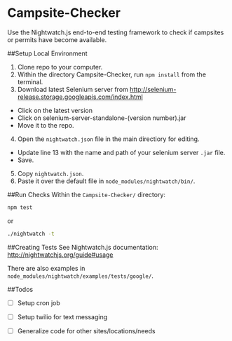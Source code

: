 Campsite-Checker
================

Use the Nightwatch.js end-to-end testing framework to check if campsites or permits have become available.

##Setup Local Environment
1. Clone repo to your computer.
2. Within the directory Campsite-Checker, run `npm install` from the terminal.
3. Download latest Selenium server from http://selenium-release.storage.googleapis.com/index.html
  - Click on the latest version
  - Click on selenium-server-standalone-(version number).jar
  - Move it to the repo.
4. Open the `nightwatch.json` file in the main directiory for editing.
  - Update line 13 with the name and path of your selenium server `.jar` file. 
  - Save.
5. Copy `nightwatch.json`.
6. Paste it over the default file in `node_modules/nightwatch/bin/`.

##Run Checks
Within the `Campsite-Checker/` directory:
```bash
npm test
```
or
```bash
./nightwatch -t
```

##Creating Tests
See Nightwatch.js documentation: http://nightwatchjs.org/guide#usage

There are also examples in `node_modules/nightwatch/examples/tests/google/`.

##Todos
- [ ] Setup cron job
- [ ] Setup twilio for text messaging
- [ ] Generalize code for other sites/locations/needs

